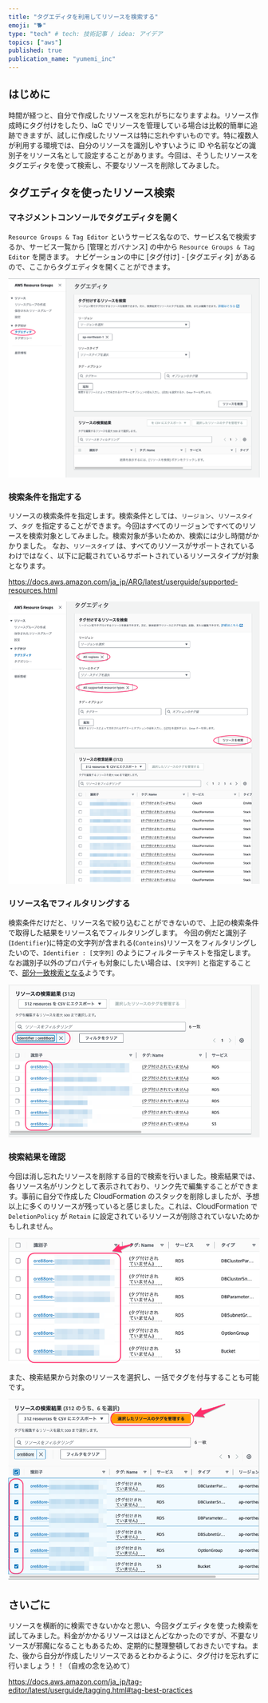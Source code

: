 ```yaml
---
title: "タグエディタを利用してリソースを検索する"
emoji: "🐕"
type: "tech" # tech: 技術記事 / idea: アイデア
topics: ["aws"]
published: true
publication_name: "yumemi_inc"
---
```


## はじめに

時間が経つと、自分で作成したリソースを忘れがちになりますよね。リソース作成時にタグ付けをしたり、IaC でリソースを管理している場合は比較的簡単に追跡できますが、試しに作成したリソースは特に忘れやすいものです。特に複数人が利用する環境では、自分のリソースを識別しやすいように ID や名前などの識別子をリソース名として設定することがあります。今回は、そうしたリソースをタグエディタを使って検索し、不要なリソースを削除してみました。

## タグエディタを使ったリソース検索

### マネジメントコンソールでタグエディタを開く

`Resource Groups & Tag Editor` というサービス名なので、サービス名で検索するか、サービス一覧から [管理とガバナンス] の中から `Resource Groups & Tag Editor` を開きます。
ナビゲーションの中に [タグ付け] - [タグエディタ] があるので、ここからタグエディタを開くことができます。

![](/images/search-resource-by-tag-editor/open-tag-editor.png)

### 検索条件を指定する

リソースの検索条件を指定します。検索条件としては、`リージョン`、`リソースタイプ`、`タグ` を指定することができます。今回はすべてのリージョンですべてのリソースを検索対象としてみました。検索対象が多いためか、検索には少し時間がかかりました。
なお、`リソースタイプ` は、すべてのリソースがサポートされているわけではなく、以下に記載されているサポートされているリソースタイプが対象となります。

https://docs.aws.amazon.com/ja_jp/ARG/latest/userguide/supported-resources.html

![](/images/search-resource-by-tag-editor/search-resource-condition.png)

### リソース名でフィルタリングする

検索条件だけだと、リソース名で絞り込むことができないので、上記の検索条件で取得した結果をリソース名でフィルタリングします。
今回の例だと識別子(`Identifier`)に特定の文字列が含まれる(`Conteins`)リソースをフィルタリングしたいので、`Identifier : [文字列]` のようにフィルターテキストを指定します。
なお識別子以外のプロパティも対象にしたい場合は、`[文字列]` と指定することで、[部分一致検索となる](https://docs.aws.amazon.com/ja_jp/tag-editor/latest/userguide/find-resources-to-tag.html)ようです。

![](/images/search-resource-by-tag-editor/search-result.png)

### 検索結果を確認

今回は消し忘れたリソースを削除する目的で検索を行いました。検索結果では、各リソース名がリンクとして表示されており、リンク先で編集することができます。事前に自分で作成した CloudFormation のスタックを削除しましたが、予想以上に多くのリソースが残っていると感じました。これは、CloudFormation で `DeletionPolicy` が `Retain` に設定されているリソースが削除されていないためかもしれません。

![](/images/search-resource-by-tag-editor/search-result-link.png)

また、検索結果から対象のリソースを選択し、一括でタグを付与することも可能です。

![](/images/search-resource-by-tag-editor/search-result-tag.png)

## さいごに

リソースを横断的に検索できないかなと思い、今回タグエディタを使った検索を試してみました。料金がかかるリソースはほとんどなかったのですが、不要なリソースが邪魔になることもあるため、定期的に整理整頓しておきたいですね。また、後から自分が作成したリソースであるとわかるように、タグ付けを忘れずに行いましょう！！（自戒の念を込めて）

https://docs.aws.amazon.com/ja_jp/tag-editor/latest/userguide/tagging.html#tag-best-practices
